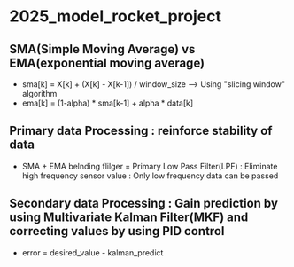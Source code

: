 # 2025_model_rocket_project
## SMA(Simple Moving Average) vs EMA(exponential moving average)
- sma[k] = X[k] + (X[k] - X[k-1]) / window_size --> Using "slicing window" algorithm
- ema[k] = (1-alpha) * sma[k-1] + alpha * data[k]

## Primary data Processing : reinforce stability of data
- SMA + EMA belnding flilger = Primary Low Pass Filter(LPF) : Eliminate high frequency sensor value : Only low frequency data can be passed

## Secondary data Processing : Gain prediction by using Multivariate Kalman Filter(MKF) and correcting values by using PID control
- error = desired_value - kalman_predict

